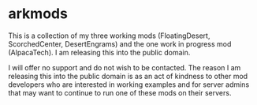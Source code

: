 # arkmods


This is a collection of my three working mods (FloatingDesert, ScorchedCenter, DesertEngrams) and the one work in progress mod (AlpacaTech). I am releasing this into the public domain.

I will offer no support and do not wish to be contacted. The reason I am releasing this into the public domain is as an act of kindness to other mod developers who are interested in working examples and for server admins that may want to continue to run one of these mods on their servers.
